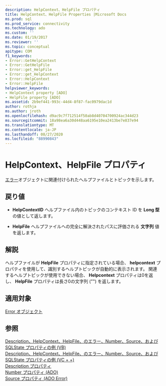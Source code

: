 ```yaml
---
description: HelpContext、HelpFile プロパティ
title: HelpContext、HelpFile Properties |Microsoft Docs
ms.prod: sql
ms.prod_service: connectivity
ms.technology: ado
ms.custom: ''
ms.date: 01/19/2017
ms.reviewer: ''
ms.topic: conceptual
apitype: COM
f1_keywords:
- Error::GetHelpContext
- Error::GetHelpFile
- Error::get_HelpFile
- Error::get_HelpContext
- Error::HelpContext
- Error::HelpFile
helpviewer_keywords:
- HelpContext property [ADO]
- HelpFile property [ADO]
ms.assetid: 2b9ef441-993c-44d4-8f87-fac0979dac1d
author: rothja
ms.author: jroth
ms.openlocfilehash: d9ac9c7f712514f50ab8d40704700924ac344d23
ms.sourcegitcommit: 18a98ea6a30d448aa6195e10ea2413be7e837e94
ms.translationtype: MT
ms.contentlocale: ja-JP
ms.lasthandoff: 08/27/2020
ms.locfileid: "88990843"
---
```

# <a name="helpcontext-helpfile-properties"></a>HelpContext、HelpFile プロパティ
[エラー](./error-object.md)オブジェクトに関連付けられたヘルプファイルとトピックを示します。  
  
## <a name="return-values"></a>戻り値  
  
-   **HelpContextID** ヘルプファイル内のトピックのコンテキスト ID を **Long 型** の値として返します。  
  
-   **HelpFile** ヘルプファイルへの完全に解決されたパスに評価される **文字列** 値を返します。  
  
## <a name="remarks"></a>解説  
 ヘルプファイルが **HelpFile** プロパティに指定されている場合、 **helpcontext** プロパティを使用して、識別するヘルプトピックが自動的に表示されます。 関連するヘルプトピックが使用できない場合、 **Helpcontext** プロパティは0を返し、 **HelpFile** プロパティは長さ0の文字列 ("") を返します。  
  
## <a name="applies-to"></a>適用対象  
 [Error オブジェクト](./error-object.md)  
  
## <a name="see-also"></a>参照  
 [Description、HelpContext、HelpFile、のエラー、Number、Source、および SQLState プロパティの例 (VB)](./description-helpcontext-helpfile-nativeerror-number-source-example-vb.md)   
 [Description、HelpContext、HelpFile、のエラー、Number、Source、および SQLState プロパティの例 (VC + +)](./description-helpcontext-helpfile-nativeerror-number-source-example-vc.md)   
 [Description プロパティ](./description-property.md)   
 [Number プロパティ (ADO)](./number-property-ado.md)   
 [Source プロパティ (ADO Error)](./source-property-ado-error.md)